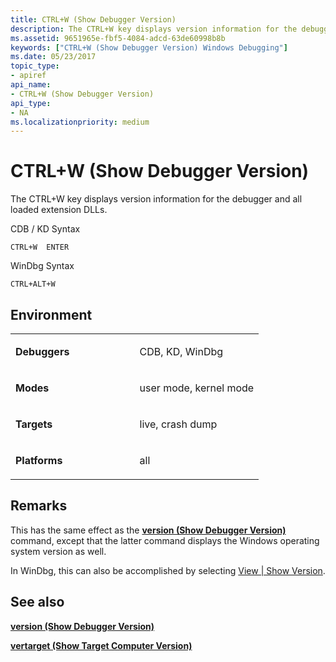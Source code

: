 ```yaml
---
title: CTRL+W (Show Debugger Version)
description: The CTRL+W key displays version information for the debugger and all loaded extension DLLs.
ms.assetid: 9651965e-fbf5-4084-adcd-63de60998b8b
keywords: ["CTRL+W (Show Debugger Version) Windows Debugging"]
ms.date: 05/23/2017
topic_type:
- apiref
api_name:
- CTRL+W (Show Debugger Version)
api_type:
- NA
ms.localizationpriority: medium
---
```


# CTRL+W (Show Debugger Version)


The CTRL+W key displays version information for the debugger and all loaded extension DLLs.

CDB / KD Syntax

```dbgcmd
CTRL+W  ENTER 
```

WinDbg Syntax

```dbgcmd
CTRL+ALT+W 
```


## <span id="Environment"></span><span id="environment"></span><span id="ENVIRONMENT"></span>Environment

<table>
<colgroup>
<col width="50%" />
<col width="50%" />
</colgroup>
<tbody>
<tr class="odd">
<td align="left"><p><strong>Debuggers</strong></p></td>
<td align="left"><p>CDB, KD, WinDbg</p></td>
</tr>
<tr class="even">
<td align="left"><p><strong>Modes</strong></p></td>
<td align="left"><p>user mode, kernel mode</p></td>
</tr>
<tr class="odd">
<td align="left"><p><strong>Targets</strong></p></td>
<td align="left"><p>live, crash dump</p></td>
</tr>
<tr class="even">
<td align="left"><p><strong>Platforms</strong></p></td>
<td align="left"><p>all</p></td>
</tr>
</tbody>
</table>

 

Remarks
-------

This has the same effect as the [**version (Show Debugger Version)**](version--show-debugger-version-.md) command, except that the latter command displays the Windows operating system version as well.

In WinDbg, this can also be accomplished by selecting [View | Show Version](view---show-version.md).

## <span id="see_also"></span>See also


[**version (Show Debugger Version)**](version--show-debugger-version-.md)

[**vertarget (Show Target Computer Version)**](vertarget--show-target-computer-version-.md)

 

 






